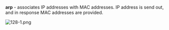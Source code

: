 


  
**arp** - associates IP addresses with MAC addresses. IP address is send out, and in response MAC addresses are provided.  
  
![128-1.png](128-1.png)